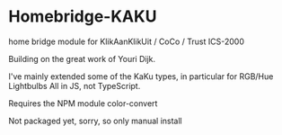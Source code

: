 # Homebridge-KAKU
home bridge module for KlikAanKlikUit / CoCo / Trust ICS-2000

Building on the great work of Youri Dijk.

I've mainly extended some of the KaKu types, in particular for RGB/Hue Lightbulbs
All in JS, not TypeScript.

Requires the NPM module color-convert

Not packaged yet, sorry, so only manual install
